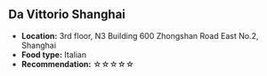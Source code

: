 ## Da Vittorio Shanghai
*   **Location:** 3rd floor, N3 Building 600 Zhongshan Road East No.2, Shanghai
*   **Food type:** Italian
*   **Recommendation:** ☆☆☆☆☆
